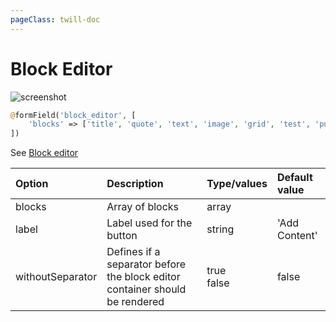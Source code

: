 ```yaml
---
pageClass: twill-doc
---
```


# Block Editor

![screenshot](/_media/blockeditor.png)

```php
@formField('block_editor', [
    'blocks' => ['title', 'quote', 'text', 'image', 'grid', 'test', 'publications', 'news']
])
```

See [Block editor](/block-editor/)

| Option           | Description                                                  | Type/values    | Default value |
| :--------------- | :----------------------------------------------------------- | :------------- | :------------ |
| blocks           | Array of blocks                                              | array          |               |
| label            | Label used for the button                                    | string         | 'Add Content' |
| withoutSeparator | Defines if a separator before the block editor container should be rendered | true<br/>false | false         |
